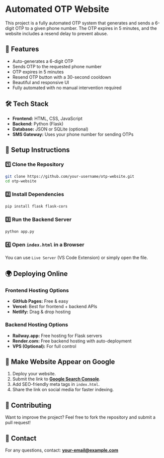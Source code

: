 # Automated OTP Website

This project is a fully automated OTP system that generates and sends a 6-digit OTP to a given phone number. The OTP expires in 5 minutes, and the website includes a resend delay to prevent abuse.

## 🚀 Features
- Auto-generates a 6-digit OTP
- Sends OTP to the requested phone number
- OTP expires in 5 minutes
- Resend OTP button with a 30-second cooldown
- Beautiful and responsive UI
- Fully automated with no manual intervention required

## 🛠️ Tech Stack
- **Frontend:** HTML, CSS, JavaScript
- **Backend:** Python (Flask)
- **Database:** JSON or SQLite (optional)
- **SMS Gateway:** Uses your phone number for sending OTPs

## 📌 Setup Instructions
### 1️⃣ Clone the Repository
```sh
git clone https://github.com/your-username/otp-website.git
cd otp-website
```

### 2️⃣ Install Dependencies
```sh
pip install flask flask-cors
```

### 3️⃣ Run the Backend Server
```sh
python app.py
```

### 4️⃣ Open `index.html` in a Browser
You can use `Live Server` (VS Code Extension) or simply open the file.

## 🌍 Deploying Online
### **Frontend Hosting Options**
- **GitHub Pages:** Free & easy
- **Vercel:** Best for frontend + backend APIs
- **Netlify:** Drag & drop hosting

### **Backend Hosting Options**
- **Railway.app:** Free hosting for Flask servers
- **Render.com:** Free backend hosting with auto-deployment
- **VPS (Optional):** For full control

## 🔗 Make Website Appear on Google
1. Deploy your website.
2. Submit the link to **[Google Search Console](https://search.google.com/search-console/)**.
3. Add SEO-friendly meta tags in `index.html`.
4. Share the link on social media for faster indexing.

## 🤝 Contributing
Want to improve the project? Feel free to fork the repository and submit a pull request!

## 📧 Contact
For any questions, contact: **your-email@example.com**

